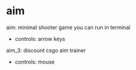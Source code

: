 # aim
aim: minimal shooter game you can run in terminal
- controls: arrow keys

aim_3: discount csgo aim trainer
- controls: mouse
